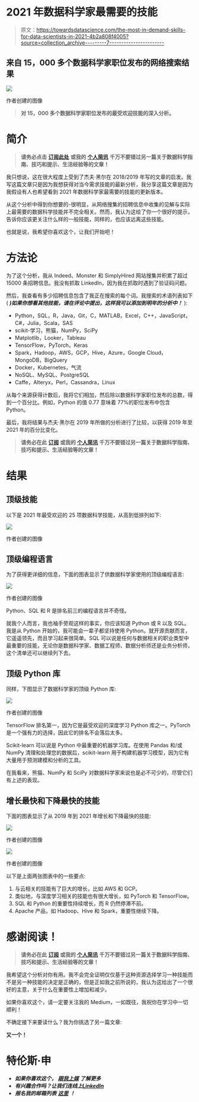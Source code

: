 # 2021 年数据科学家最需要的技能

> 原文：<https://towardsdatascience.com/the-most-in-demand-skills-for-data-scientists-in-2021-4b2a808f4005?source=collection_archive---------7----------------------->

## 来自 15，000 多个数据科学家职位发布的网络搜索结果

![](img/c8b52047b85786779ff640b7433999f0.png)

作者创建的图像

> **对 15，000 多个数据科学家职位发布的最受欢迎技能的深入分析。**

# **简介**

> **请务必点击** [**订阅此处**](https://terenceshin.medium.com/membership) **或我的** [**个人简讯**](https://terenceshin.substack.com/embed) **千万不要错过另一篇关于数据科学指南、技巧和提示、生活经验等的文章！**

我只想说，这在很大程度上受到了杰夫·黑尔在 2018/2019 年写的文章的启发。我写这篇文章只是因为我想获得对当今需求技能的最新分析，我分享这篇文章是因为我假设有人也希望看到 2021 年数据科学家最需要的技能的更新版本。

从这个分析中得到你想要的-很明显，从网络搜集的招聘信息中收集的见解与实际上最需要的数据科学技能并不完全相关。然而，我认为这给了你一个很好的提示，告诉你应该更关注什么样的一般技能，同样的，也应该远离这些技能。

也就是说，我希望你喜欢这个，让我们开始吧！

# **方法论**

为了这个分析，我从 Indeed、Monster 和 SimplyHired 网站搜集并积累了超过 15000 条招聘信息。我没有抓取 LinkedIn，因为我在抓取时遇到了验证码问题。

然后，我查看有多少招聘信息包含了我正在搜索的每个词。我搜索的术语列表如下( ***)如果你想看其他技能，请在评论中提出，这样我可以添加到明年的分析中！*** ):

*   Python，SQL，R，Java，Git，C，MATLAB，Excel，C++，JavaScript，C#，Julia，Scala，SAS
*   scikit-学习，熊猫，NumPy，SciPy
*   Matplotlib，Looker，Tableau
*   TensorFlow，PyTorch，Keras
*   Spark，Hadoop，AWS，GCP，Hive，Azure，Google Cloud，MongoDB，BigQuery
*   Docker，Kubernetes，气流
*   NoSQL、MySQL、PostgreSQL
*   Caffe，Alteryx，Perl，Cassandra，Linux

从每个来源获得计数后，我将它们相加，然后除以数据科学家职位发布的总数，得到一个百分比。例如，Python 的值 0.77 意味着 77%的职位发布中包含 Python。

最后，我将结果与杰夫·黑尔在 2019 年所做的分析进行了比较，以获得 2019 年至 2021 年的百分比变化。

> **请务必在此** [**订阅**](https://terenceshin.medium.com/membership) **或我的** [**个人简讯**](https://terenceshin.substack.com/embed) **千万不要错过另一篇关于数据科学指南、技巧和提示、生活经验等的文章！**

# 结果

## 顶级技能

以下是 2021 年最受欢迎的 25 项数据科学技能，从高到低排列如下:

![](img/72b1fba8ee356ad2d4ace36fc5f629d6.png)

作者创建的图像

## 顶级编程语言

为了获得更详细的信息，下面的图表显示了供数据科学家使用的顶级编程语言:

![](img/e0504b27b0b84dc5311192b3e40c8ef6.png)

作者创建的图像

Python、SQL 和 R 是排名前三的编程语言并不奇怪。

就我个人而言，我也袖手旁观这样的事实，你应该知道 Python 或 R 以及 SQL。我是从 Python 开始的，我可能会一辈子都坚持使用 Python。就开源贡献而言，它遥遥领先，而且学习起来很简单。SQL 可以说是任何与数据相关的职业类型中最重要的技能，无论你是数据科学家、数据工程师、数据分析师还是业务分析师，这个清单还可以继续列下去。

## 顶级 Python 库

同样，下图显示了数据科学家的顶级 Python 库:

![](img/8228a3e097d66075fc96c176113db4f2.png)

作者创建的图像

TensorFlow 排名第一，因为它是最受欢迎的深度学习 Python 库之一。PyTorch 是一个强有力的选择，因此它的排名不会落后太多。

Scikit-learn 可以说是 Python 中最重要的机器学习库。在使用 Pandas 和/或 NumPy 清理和处理您的数据后，scikit-learn 用于构建机器学习模型，因为它有大量用于预测建模和分析的工具。

在我看来，熊猫、NumPy 和 SciPy 对数据科学家来说也是必不可少的，尽管它们有上述的表现。

## 增长最快和下降最快的技能

下面的图表显示了从 2019 年到 2021 年增长和下降最快的技能:

![](img/1bd7052b9bba305f2485fda74152db65.png)

作者创建的图像

![](img/9f93c81910e024bd425eb6425ff607fe.png)

作者创建的图像

以下是上面两张图表中的一些要点:

1.  与云相关的技能有了巨大的增长，比如 AWS 和 GCP。
2.  类似地，与深度学习相关的技能也有很大增长，如 PyTorch 和 TensorFlow。
3.  SQL 和 Python 的重要性持续增长，而 R 仍然停滞不前。
4.  Apache 产品，如 Hadoop、Hive 和 Spark，重要性继续下降。

# 感谢阅读！

> **请务必在此** [**订阅**](https://terenceshin.medium.com/membership) **或我的** [**个人简讯**](https://terenceshin.substack.com/embed) **千万不要错过另一篇关于数据科学指南、技巧和提示、生活经验等的文章！**

我希望这个分析对你有用。我不会完全证明仅仅基于这种资源选择学习一种技能而不是另一种技能的决定是正确的，但是正如我之前所说的，我认为这给出了一个很好的主意，关于什么在重要性上增加和减少。

如果你喜欢这个，请一定要关注我的 Medium，一如既往，我祝你在学习中一切顺利！

不确定接下来要读什么？我为你挑选了另一篇文章:

</a-complete-52-week-curriculum-to-become-a-data-scientist-in-2021-2b5fc77bd160>  

**又一个！**

</all-machine-learning-algorithms-you-should-know-in-2021-2e357dd494c7>  

# 特伦斯·申

*   ***如果你喜欢这个，*** [***跟我上媒***](https://medium.com/@terenceshin) ***了解更多***
*   ***有兴趣合作吗？让我们连线上***[***LinkedIn***](https://www.linkedin.com/in/terenceshin/)
*   ***报名我的邮箱列表*** [***这里***](https://forms.gle/tprRyQxDC5UjhXpN6) ***！***
